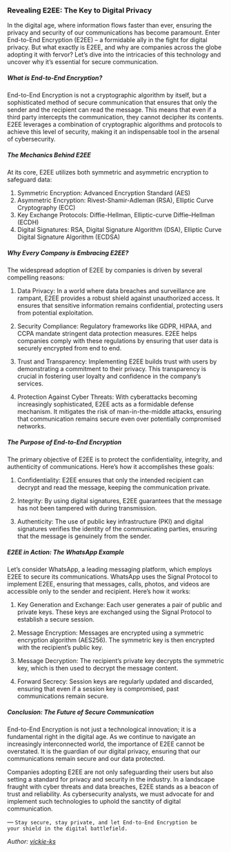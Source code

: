 ### Revealing E2EE: The Key to Digital Privacy

In the digital age, where information flows faster than ever, ensuring the privacy and security of our communications has become paramount. Enter End-to-End Encryption (E2EE) – a formidable ally in the fight for digital privacy. But what exactly is E2EE, and why are companies across the globe adopting it with fervor? Let’s dive into the intricacies of this technology and uncover why it’s essential for secure communication.

##### What is End-to-End Encryption?

End-to-End Encryption is not a cryptographic algorithm by itself, but a sophisticated method of secure communication that ensures that only the sender and the recipient can read the message. This means that even if a third party intercepts the communication, they cannot decipher its contents. E2EE leverages a combination of cryptographic algorithms and protocols to achieve this level of security, making it an indispensable tool in the arsenal of cybersecurity.

##### The Mechanics Behind E2EE

At its core, E2EE utilizes both symmetric and asymmetric encryption to safeguard data:

1. Symmetric Encryption: Advanced Encryption Standard (AES)
2. Asymmetric Encryption: Rivest-Shamir-Adleman (RSA), Elliptic Curve Cryptography (ECC)
3. Key Exchange Protocols: Diffie-Hellman, Elliptic-curve Diffie–Hellman (ECDH)
4. Digital Signatures: RSA, Digital Signature Algorithm (DSA), Elliptic Curve Digital Signature Algorithm (ECDSA)

##### Why Every Company is Embracing E2EE?

The widespread adoption of E2EE by companies is driven by several compelling reasons:

1. Data Privacy: In a world where data breaches and surveillance are rampant, E2EE provides a robust shield against unauthorized access. It ensures that sensitive information remains confidential, protecting users from potential exploitation.

2. Security Compliance: Regulatory frameworks like GDPR, HIPAA, and CCPA mandate stringent data protection measures. E2EE helps companies comply with these regulations by ensuring that user data is securely encrypted from end to end.

3. Trust and Transparency: Implementing E2EE builds trust with users by demonstrating a commitment to their privacy. This transparency is crucial in fostering user loyalty and confidence in the company’s services.

4. Protection Against Cyber Threats: With cyberattacks becoming increasingly sophisticated, E2EE acts as a formidable defense mechanism. It mitigates the risk of man-in-the-middle attacks, ensuring that communication remains secure even over potentially compromised networks.

##### The Purpose of End-to-End Encryption

The primary objective of E2EE is to protect the confidentiality, integrity, and authenticity of communications. Here’s how it accomplishes these goals:

1. Confidentiality: E2EE ensures that only the intended recipient can decrypt and read the message, keeping the communication private.

2. Integrity: By using digital signatures, E2EE guarantees that the message has not been tampered with during transmission.

3. Authenticity: The use of public key infrastructure (PKI) and digital signatures verifies the identity of the communicating parties, ensuring that the message is genuinely from the sender.

##### E2EE in Action: The WhatsApp Example

Let’s consider WhatsApp, a leading messaging platform, which employs E2EE to secure its communications. WhatsApp uses the Signal Protocol to implement E2EE, ensuring that messages, calls, photos, and videos are accessible only to the sender and recipient. Here’s how it works:

1. Key Generation and Exchange: Each user generates a pair of public and private keys. These keys are exchanged using the Signal Protocol to establish a secure session.

2. Message Encryption: Messages are encrypted using a symmetric encryption algorithm (AES256). The symmetric key is then encrypted with the recipient’s public key.

3. Message Decryption: The recipient’s private key decrypts the symmetric key, which is then used to decrypt the message content.

4. Forward Secrecy: Session keys are regularly updated and discarded, ensuring that even if a session key is compromised, past communications remain secure.

##### Conclusion: The Future of Secure Communication

End-to-End Encryption is not just a technological innovation; it is a fundamental right in the digital age. As we continue to navigate an increasingly interconnected world, the importance of E2EE cannot be overstated. It is the guardian of our digital privacy, ensuring that our communications remain secure and our data protected.

Companies adopting E2EE are not only safeguarding their users but also setting a standard for privacy and security in the industry. In a landscape fraught with cyber threats and data breaches, E2EE stands as a beacon of trust and reliability. As cybersecurity analysts, we must advocate for and implement such technologies to uphold the sanctity of digital communication.

&mdash; <code>Stay secure, stay private, and let End-to-End Encryption be your shield in the digital battlefield.</code>

*Author: <a href="https://github.com/vickie-ks" target="_blank">vickie-ks</a>*